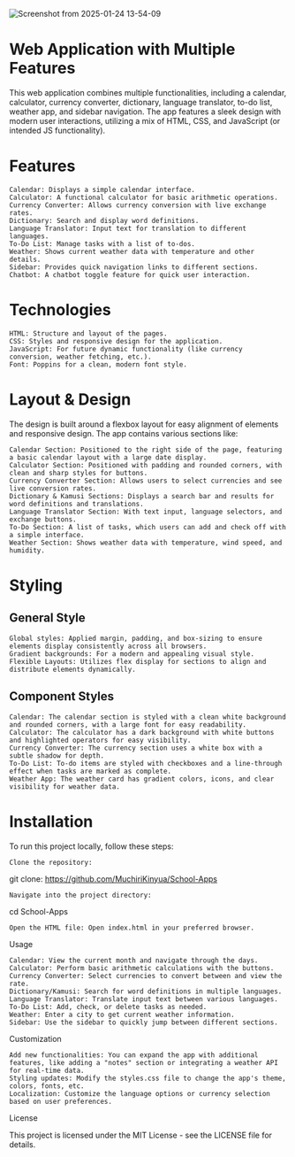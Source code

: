 ![Screenshot from 2025-01-24 13-54-09](https://github.com/user-attachments/assets/ba613ac4-6e81-40e9-8de5-c49cd5932461)

# Web Application with Multiple Features

This web application combines multiple functionalities, including a calendar, calculator, currency converter, dictionary, language translator, to-do list, weather app, and sidebar navigation. The app features a sleek design with modern user interactions, utilizing a mix of HTML, CSS, and JavaScript (or intended JS functionality).
# Features

    Calendar: Displays a simple calendar interface.
    Calculator: A functional calculator for basic arithmetic operations.
    Currency Converter: Allows currency conversion with live exchange rates.
    Dictionary: Search and display word definitions.
    Language Translator: Input text for translation to different languages.
    To-Do List: Manage tasks with a list of to-dos.
    Weather: Shows current weather data with temperature and other details.
    Sidebar: Provides quick navigation links to different sections.
    Chatbot: A chatbot toggle feature for quick user interaction.

# Technologies

    HTML: Structure and layout of the pages.
    CSS: Styles and responsive design for the application.
    JavaScript: For future dynamic functionality (like currency conversion, weather fetching, etc.).
    Font: Poppins for a clean, modern font style.

# Layout & Design

The design is built around a flexbox layout for easy alignment of elements and responsive design. The app contains various sections like:

    Calendar Section: Positioned to the right side of the page, featuring a basic calendar layout with a large date display.
    Calculator Section: Positioned with padding and rounded corners, with clean and sharp styles for buttons.
    Currency Converter Section: Allows users to select currencies and see live conversion rates.
    Dictionary & Kamusi Sections: Displays a search bar and results for word definitions and translations.
    Language Translator Section: With text input, language selectors, and exchange buttons.
    To-Do Section: A list of tasks, which users can add and check off with a simple interface.
    Weather Section: Shows weather data with temperature, wind speed, and humidity.

# Styling
## General Style

    Global styles: Applied margin, padding, and box-sizing to ensure elements display consistently across all browsers.
    Gradient backgrounds: For a modern and appealing visual style.
    Flexible Layouts: Utilizes flex display for sections to align and distribute elements dynamically.

## Component Styles

    Calendar: The calendar section is styled with a clean white background and rounded corners, with a large font for easy readability.
    Calculator: The calculator has a dark background with white buttons and highlighted operators for easy visibility.
    Currency Converter: The currency section uses a white box with a subtle shadow for depth.
    To-Do List: To-do items are styled with checkboxes and a line-through effect when tasks are marked as complete.
    Weather App: The weather card has gradient colors, icons, and clear visibility for weather data.

# Installation

To run this project locally, follow these steps:

    Clone the repository:

git clone: https://github.com/MuchiriKinyua/School-Apps

    Navigate into the project directory:

cd School-Apps

    Open the HTML file: Open index.html in your preferred browser.

Usage

    Calendar: View the current month and navigate through the days.
    Calculator: Perform basic arithmetic calculations with the buttons.
    Currency Converter: Select currencies to convert between and view the rate.
    Dictionary/Kamusi: Search for word definitions in multiple languages.
    Language Translator: Translate input text between various languages.
    To-Do List: Add, check, or delete tasks as needed.
    Weather: Enter a city to get current weather information.
    Sidebar: Use the sidebar to quickly jump between different sections.

Customization

    Add new functionalities: You can expand the app with additional features, like adding a "notes" section or integrating a weather API for real-time data.
    Styling updates: Modify the styles.css file to change the app's theme, colors, fonts, etc.
    Localization: Customize the language options or currency selection based on user preferences.

License

This project is licensed under the MIT License - see the LICENSE file for details.
